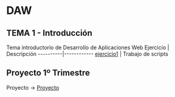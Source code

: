 # DAW

## TEMA 1 - Introducción
Tema introductorio de Desarrollo de Aplicaciones Web
Ejercicio | Descripción
----------|------------
[ejercicio1](/tema1/ejercicio1.md) | Trabajo de scripts

## Proyecto 1º Trimestre

Proyecto -> [Proyecto](/Proyecto/Proyect.md)
